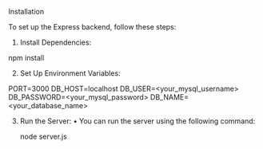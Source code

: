 Installation

To set up the Express backend, follow these steps:

1.	Install Dependencies:

npm install

2. Set Up Environment Variables:

PORT=3000
DB_HOST=localhost
DB_USER=<your_mysql_username>
DB_PASSWORD=<your_mysql_password>
DB_NAME=<your_database_name>

3.	Run the Server:
	•	You can run the server using the following command:

    node server.js